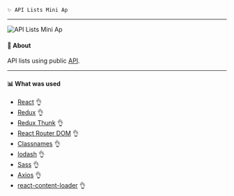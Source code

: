     ✨ API Lists Mini Ap
---
![API Lists Mini Ap](./public/images/preview.png)
#### 🧷 About
API lists using public [API](https://api.publicapis.org/).

---
#### 📊 What was used
- [React](https://ru.reactjs.org/) 👌
- [Redux](https://redux.js.org/) 👌
- [Redux Thunk](https://www.npmjs.com/package/redux-thunk) 👌
- [React Router DOM](https://www.npmjs.com/package/react-router-dom) 👌
- [Classnames](https://www.npmjs.com/package/classnames) 👌
- [lodash](https://www.npmjs.com/package/lodash) 👌
- [Sass](https://www.npmjs.com/package/sass) 👌
- [Axios](https://www.npmjs.com/package/axios) 👌
- [react-content-loader](https://www.npmjs.com/package/react-content-loader) 👌
